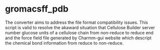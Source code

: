 # gromacsff_pdb
The converter aims to address the file format compatibility issues.
This script is valid to resolve the akaward situation that Cellulose Builder server number glucose units of a cellulose chain from non-reduce to reduce end and the force field file generated by Charmm-gui website which descript the chemical bond information from reduce to non-reduce.
